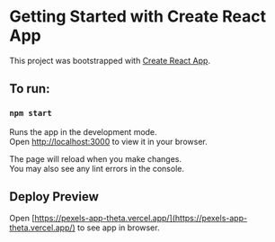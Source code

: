# Getting Started with Create React App

This project was bootstrapped with [Create React App](https://github.com/facebook/create-react-app).

## To run:

### `npm start`

Runs the app in the development mode.\
Open [http://localhost:3000](http://localhost:3000) to view it in your browser.

The page will reload when you make changes.\
You may also see any lint errors in the console.

## Deploy Preview

Open [https://pexels-app-theta.vercel.app/](https://pexels-app-theta.vercel.app/) to see app in browser.

